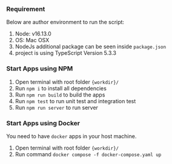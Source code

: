 <!-- > Author: Rizky Heri S -->

### Requirement

Below are author environment to run the script:

1. Node: v16.13.0
2. OS: Mac OSX
3. NodeJs additional package can be seen inside `package.json`
4. project is using TypeScript Version 5.3.3

### Start Apps using NPM

1. Open terminal with root folder `{workdir}/`
2. Run `npm i` to install all dependencies
3. Run `npm run build` to build the apps
4. Run `npm test` to run unit test and integration test
5. Run `npm run server` to run server

### Start Apps using Docker

You need to have `docker` apps in your host machine.

1. Open terminal with root folder `{workdir}/`
2. Run command `docker compose -f docker-compose.yaml up`
